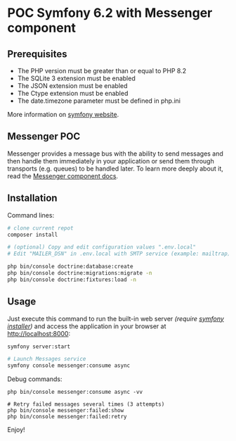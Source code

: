 # POC Symfony 6.2 with Messenger component
## Prerequisites

* The PHP version must be greater than or equal to PHP 8.2
* The SQLite 3 extension must be enabled
* The JSON extension must be enabled
* The Ctype extension must be enabled
* The date.timezone parameter must be defined in php.ini

More information on [symfony website](https://symfony.com/doc/6.2/reference/requirements.html).

## Messenger POC
Messenger provides a message bus with the ability to send messages and then handle them immediately in your application or send them through transports (e.g. queues) to be handled later. To learn more deeply about it, read the [Messenger component docs](https://symfony.com/doc/6.2/messenger.htmlcomponents/messenger.html).


## Installation
Command lines:

```bash
# clone current repot
composer install

# (optional) Copy and edit configuration values ".env.local"
# Edit "MAILER_DSN" in .env.local with SMTP service (example: mailtrap)

php bin/console doctrine:database:create
php bin/console doctrine:migrations:migrate -n
php bin/console doctrine:fixtures:load -n
```


## Usage
Just execute this command to run the built-in web server _(require [symfony installer](https://symfony.com/download))_ and access the application in your browser at <http://localhost:8000>:

```bash
symfony server:start

# Launch Messages service
symfony console messenger:consume async
```

Debug commands:

```shell
php bin/console messenger:consume async -vv

# Retry failed messages several times (3 attempts)
php bin/console messenger:failed:show
php bin/console messenger:failed:retry
```

Enjoy!